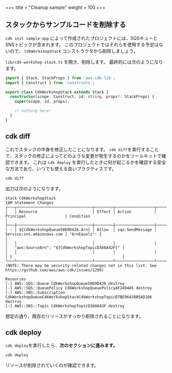 +++
title = "Cleanup sample"
weight = 100
+++

## スタックからサンプルコードを削除する

`cdk init sample-app` によって作成されたプロジェクトには、SQSキューとSNSトピックが含まれます。
このプロジェクトではそれらを使用する予定はないので、 `CdkWorkshopStack` コンストラクタから削除しましょう。

`lib/cdk-workshop-stack.ts` を開き、削除します。
最終的には次のようになります。

```ts
import { Stack, StackProps } from 'aws-cdk-lib';
import { Construct } from 'constructs';

export class CdkWorkshopStack extends Stack {
  constructor(scope: Construct, id: string, props?: StackProps) {
    super(scope, id, props);

    // nothing here!
  }
}
```

## cdk diff

これでスタックの中身を修正したことになります。
`cdk diff`を実行することで、スタックの修正によってどのような変更が発生するのかをツールキットで確認できます。
これは `cdk deploy` を実行したときに何が起こるかを確認する安全な方法であり、いつでも使える良いプラクティスです。

```
cdk diff
```

出力は次のようになります。

```
Stack CdkWorkshopStack
IAM Statement Changes
┌───┬─────────────────────────────────┬────────┬─────────────────┬───────────────────────────┬──────────────────────────────────────────────────┐
│   │ Resource                        │ Effect │ Action          │ Principal                 │ Condition                                        │
├───┼─────────────────────────────────┼────────┼─────────────────┼───────────────────────────┼──────────────────────────────────────────────────┤
│ - │ ${CdkWorkshopQueue50D9D426.Arn} │ Allow  │ sqs:SendMessage │ Service:sns.amazonaws.com │ "ArnEquals": {                                   │
│   │                                 │        │                 │                           │   "aws:SourceArn": "${CdkWorkshopTopicD368A42F}" │
│   │                                 │        │                 │                           │ }                                                │
└───┴─────────────────────────────────┴────────┴─────────────────┴───────────────────────────┴──────────────────────────────────────────────────┘
(NOTE: There may be security-related changes not in this list. See https://github.com/aws/aws-cdk/issues/1299)

Resources
[-] AWS::SQS::Queue CdkWorkshopQueue50D9D426 destroy
[-] AWS::SQS::QueuePolicy CdkWorkshopQueuePolicyAF2494A5 destroy
[-] AWS::SNS::Subscription CdkWorkshopQueueCdkWorkshopStackCdkWorkshopTopicD7BE96438B5AD106 destroy
[-] AWS::SNS::Topic CdkWorkshopTopicD368A42F destroy
```

想定の通り、既存のリソースがすっかり削除されることになります。

## cdk deploy

`cdk deploy`を実行したら、**次のセクションに進みます。**

```
cdk deploy
```

リソースが削除されていくのが確認できます。

